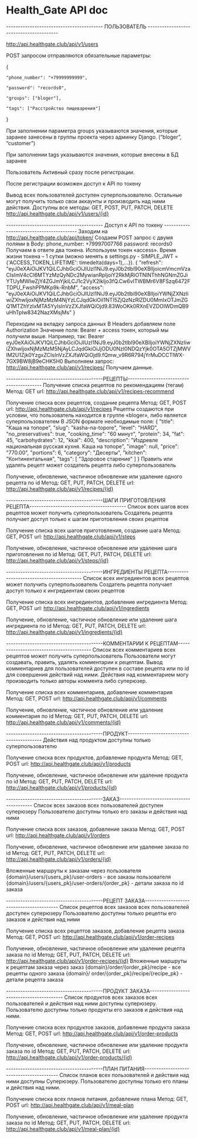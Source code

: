 # Health_Gate API doc

----------------------------------------- ПОЛЬЗОВАТЕЛЬ ----------------------------------------

http://api.healthgate.club/api/v1/users

POST запросом отправляются обязательные параметры:

{

    "phone_number": "+79999999999",
    
    "password": "records0",
    
    "groups": ["bloger"],
    
    "tags": ["Расстройство пищеварения"]
    
}

При заполнении параметра groups указываются значения, которые заранее занесены в группы проекта через админку Django. (“bloger”, “customer”) 

При заполнении tags указываются значения, которые внесены в БД заранее

Пользователь Активный сразу после регистрации.

После регистрации возможен доступ к API по токену

Вывод всех пользователей доступен суперпользователю. Остальные могут получить только свои аккаунты и производить над ними действия. 
Доступны все методы: GET, POST, PUT, PATCH, DELETE
http://api.healthgate.club/api/v1/users/{id}


----------------------------------------- Доступ к API по токену -----------------------------------------
Заходим на http://api.healthgate.club/api/token/
Создаем POST запрос c двумя полями в Body:
phone_number: +79997007766
password: records0
Получаем в ответе два токена. Используем токен «access». Время жизни токена – 1 сутки 
(можно менять в settings.py - SIMPLE_JWT = {'ACCESS_TOKEN_LIFETIME': timedelta(days=1),...}).
{
    "refresh": "eyJ0eXAiOiJKV1QiLCJhbGciOiJIUzI1NiJ9.eyJ0b2tlbl90eXBlIjoicmVmcmVzaCIsImV4cCI6MTYzMzQyNDc2MywianRpIjoiY2RkMjRiOTNlNThhNGNmZGJiYTUyMWIwZjY4ZGJmYjkiLCJ1c2VyX2lkIjo3fQ.Cw6vITWBMr6V8FSzq6472FTDPU_FwshPPMKp9k-RnbM",
    "access": "eyJ0eXAiOiJKV1QiLCJhbGciOiJIUzI1NiJ9.eyJ0b2tlbl90eXBlIjoiYWNjZXNzIiwiZXhwIjoxNjMzMzM4NjYzLCJqdGkiOiI1NTI5ZjQzNzRlZDU0MmIxOTJmZGQ1MTZhYzIxMTA5YyIsInVzZXJfaWQiOjd9.83WoOKk0RXnEVZDOIWDmQB9uHhTpIw8342NazXMsjMs"
}

Переходим на вкладку запроса данных
В Headers добавляем поле Authorization
Значение поля: Bearer + access токен, который мы получили выше.
Например, так:
Bearer eyJ0eXAiOiJKV1QiLCJhbGciOiJIUzI1NiJ9.eyJ0b2tlbl90eXBlIjoiYWNjZXNzIiwiZXhwIjoxNjMzMzM5NjAyLCJqdGkiOiJjODU0NzI0NDQzYjk0OTA5OTZjMWVlM2U1Zjk0YzgxZCIsInVzZXJfaWQiOjd9.fQmw_v9R6R794jYrMuDCCTlWX-7GX9BW8jB9eCHK5H0
Выполняем запрос:
http://api.healthgate.club/api/v1/recipes/
Получаем данные.

-----------------------------------------РЕЦЕПТЫ-----------------------------------------
Получение списка рецептов по рекомендациям (тегам)
Метод: GET
url: http://api.healthgate.club/api/v1/recipes-recommend

Получение списка всех рецептов, создание рецепта
Метод: GET, POST
url: http://api.healthgate.club/api/v1/recipes
Рецепты создаются при условии, что пользователь находится в группе «bloger», либо является суперпользователем
В JSON формате необходимые поля:
{
    "title": "Каша на топоре",
    "slug": "kasha-na-topore",
    "level": "HARD",
    "no_preservatives": true,
    "cooking_time": "60 минут",
    "protein": 34,
    "fat": 45,
    "carbohydrates": 12,
    "kkal": 400,
    "description": "Издревле национальная русская кухня. Каша на топоре",
    "image": null,
    "price": "770.00",
    "portions": 6,
    "category": "Десерты",
    "kitchen": "Континентальная",
    "tags": [
                "Здоровое старение"
            ]
}
Править или удалять рецепт может создатель рецепта либо суперпользователь 

Получение, обновление, частичное обновление или удаление одного рецепта по id
Метод: GET, PUT, PATCH, DELETE
url: http://api.healthgate.club/api/v1/recipes/{id}


-----------------------------------------ШАГИ ПРИГОТОВЛЕНИЯ РЕЦЕПТА-----------------------------------------
Список всех шагов всех рецептов может получить суперпользователь
Создатель рецепта получает доступ только к шагам приготовления своих рецептов

Получение списка всех шагов приготовления, создание шага
Метод: GET, POST
url: http://api.healthgate.club/api/v1/steps

Получение, обновление, частичное обновление или удаление шага приготовления по id
Метод: GET, PUT, PATCH, DELETE
url: http://api.healthgate.club/api/v1/steps/{id}


-----------------------------------------ИНГРЕДИЕНТЫ РЕЦЕПТА-----------------------------------------
Список всех ингредиентов всех рецептов может получить суперпользователь
Создатель рецепта получает доступ только к ингредиентам своих рецептов

Получение списка всех ингредиентов, добавление ингредиента
Метод: GET, POST
url: http://api.healthgate.club/api/v1/ingredients

Получение, обновление, частичное обновление или удаление шага ингредиента по id
Метод: GET, PUT, PATCH, DELETE
url: http://api.healthgate.club/api/v1/ingredients/{id}

-----------------------------------------КОММЕНТАРИИ К РЕЦЕПТАМ-----------------------------------------
Список всех комментариев всех рецептов может получить суперпользователь
Пользователи могут создавать, править, удалять комментарии к рецептам. 
Вывод комментариев для пользователей доступен в составе рецепта или по id для совершения действий над ними. Действия над комментарием могу производить только авторы коммента либо суперюзер.

Получение списка всех комментариев, добавление комментария
Метод: GET, POST
url: http://api.healthgate.club/api/v1/comments

Получение, обновление, частичное обновление или удаление комментария по id
Метод: GET, PUT, PATCH, DELETE
url: http://api.healthgate.club/api/v1/comments/{id}

-----------------------------------------ПРОДУКТ-----------------------------------------
Действия над продуктом доступны только суперпользователю

Получение списка всех продуктов, добавление продукта
Метод: GET, POST
url: http://api.healthgate.club/api/v1/products 

Получение, обновление, частичное обновление или удаление продукта по id
Метод: GET, PUT, PATCH, DELETE
url: http://api.healthgate.club/api/v1/products/{id}

-----------------------------------------ЗАКАЗ-----------------------------------------
Список всех заказов всех пользователей доступен суперюзеру
Пользователю доступны только его заказы и действия над ними

Получение списка всех заказов, добавление заказа
Метод: GET, POST
url: http://api.healthgate.club/api/v1/orders 

Получение, обновление, частичное обновление или удаление заказа по id
Метод: GET, PUT, PATCH, DELETE
url: http://api.healthgate.club/api/v1/orders/{id}

Вложенные маршруты к заказам через пользователя
{domain}/users/{users_pk}/user-orders - все заказы пользователя
{domain}/users/{users_pk}/user-orders/{order_pk} - детали заказа по id заказа

-----------------------------------------РЕЦЕПТ ЗАКАЗА-----------------------------------------
Список рецептов всех заказов всех пользователей доступен суперюзеру
Пользователю доступны только рецепты его заказов и действия над ними

Получение списка всех рецептов заказов, добавление рецепта заказа
Метод: GET, POST
url: http://api.healthgate.club/api/v1/order-recipes 

Получение, обновление, частичное обновление или удаление рецепта заказа по id
Метод: GET, PUT, PATCH, DELETE
url: http://api.healthgate.club/api/v1/order-recipes/{id}
Вложенные маршруты к рецептам заказа через заказ
{domain}/order/{order_pk}/recipe - все рецепты одного заказа
{domain}/ order/{order_pk}/recipe/{recipe_pk} - детали рецепта заказа

-----------------------------------------ПРОДУКТ ЗАКАЗА-----------------------------------------
Список продуктов всех заказов всех пользователей и действия над ними доступны суперюзеру.
Пользователю доступны только продукты его заказов и действия над ними.

Получение списка всех продуктов заказов, добавление продукта заказа
Метод: GET, POST
url: http://api.healthgate.club/api/v1/order-products

Получение, обновление, частичное обновление или удаление продукта заказа по id
Метод: GET, PUT, PATCH, DELETE
url: http://api.healthgate.club/api/v1/order-products/{id}


-----------------------------------------ПЛАН ПИТАНИЯ-----------------------------------------
Список планов всех пользователей и действия над ними доступны Суперюзеру.
Пользователю доступны только его планы и действия над ними.

Получение списка всех планов питания, добавление плана
Метод: GET, POST
url: http://api.healthgate.club/api/v1/meal-plan

Получение, обновление, частичное обновление или удаление продукта заказа по id
Метод: GET, PUT, PATCH, DELETE
url: http://api.healthgate.club/api/v1/meal-plan/{id}

